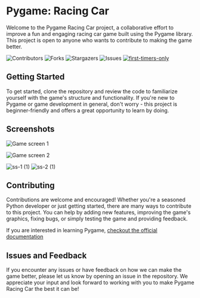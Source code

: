 ﻿# Pygame: Racing Car

Welcome to the Pygame Racing Car project, a collaborative effort to improve a fun and engaging racing car game built using the Pygame library. This project is open to anyone who wants to contribute to making the game better.

![Contributors](https://img.shields.io/github/contributors/abidurrahman11/Pygame-Racing-Car?color=dark-green) ![Forks](https://img.shields.io/github/forks/abidurrahman11/Pygame-Racing-Car?style=social) ![Stargazers](https://img.shields.io/github/stars/abidurrahman11/Pygame-Racing-Car?style=social) ![Issues](https://img.shields.io/github/issues/abidurrahman11/Pygame-Racing-Car) [![first-timers-only](https://img.shields.io/badge/first--timers--only-friendly-blue.svg?style=flat-square)](https://www.firsttimersonly.com/)


## Getting Started

To get started, clone the repository and review the code to familiarize yourself with the game's structure and functionality. If you're new to Pygame or game development in general, don't worry - this project is beginner-friendly and offers a great opportunity to learn by doing.

## Screenshots

![Game screen 1](/screenshots/ss-1.png)

![Game screen 2](/screenshots/ss-2.png)

![ss-1 (1)](https://github.com/yavuzibr/Pygame-Racing-Car/assets/91032836/6765fab9-08e6-4b06-a6cd-db662dee854f) ![ss-2 (1)](https://github.com/yavuzibr/Pygame-Racing-Car/assets/91032836/5d2e99fb-c8e0-4943-9845-7f4d1a9f41bd)


## Contributing

Contributions are welcome and encouraged! Whether you're a seasoned Python developer or just getting started, there are many ways to contribute to this project. You can help by adding new features, improving the game's graphics, fixing bugs, or simply testing the game and providing feedback.

If you are interested in learning Pygame, [checkout the official documentation](https://www.pygame.org/docs/)

## Issues and Feedback

If you encounter any issues or have feedback on how we can make the game better, please let us know by opening an issue in the repository. We appreciate your input and look forward to working with you to make Pygame Racing Car the best it can be!
